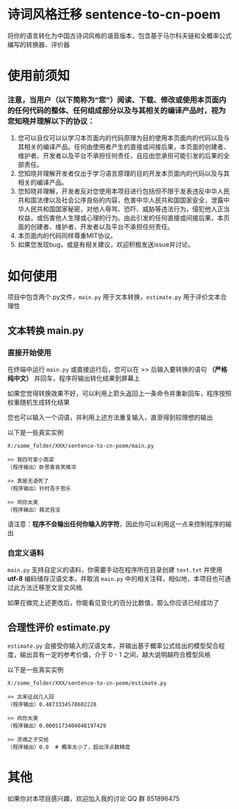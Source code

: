 # 诗词风格迁移 sentence-to-cn-poem
将你的语言转化为中国古诗词风格的谐音版本，包含基于马尔科夫链和全概率公式编写的转换器、评价器</p>

# 使用前须知
### 注意，当用户（以下简称为“您”）阅读、下载、修改或使用本页面内的任何代码的整体、任何组成部分以及与其相关的编译产品时，视为您知晓并理解以下的协议：</p>
1. 您可以且仅可以以学习本页面内的代码原理为目的使用本页面内的代码以及与其相关的编译产品。任何由使用者产生的直接或间接后果，本页面的创建者、维护者、开发者以及平台不承担任何责任，且应由您承担可能引发的后果的全部责任。
2. 您知晓并理解开发者仅出于学习语言原理的目的开发本页面内的代码以及与其相关的编译产品。
3. 您知晓并理解，开发者反对您使用本项目进行包括但不限于发表违反中华人民共和国法律以及社会公序良俗的内容，危害中华人民共和国国家安全，泄露中华人民共和国国家秘密，对他人辱骂、恐吓、威胁等违法行为，侵犯他人正当权益，或伤害他人生理或心理的行为。由此引发的任何直接或间接后果，本页面的创建者、维护者、开发者以及平台不承担任何责任。
4. 本页面内的代码同样尊重MIT协议。
5. 如果您发现bug，或是有相关建议，欢迎积极发送issue并讨论。

# 如何使用
项目中包含两个.py文件，``main.py`` 用于文本转换，``estimate.py`` 用于评价文本合理性</p></p>
## 文本转换 main.py
### 直接开始使用
在终端中运行 ``main.py`` 或直接运行后，您可以在 >> 后输入要转换的语句 **（严格纯中文）** 并回车，程序将输出转化结果到屏幕上</p>
如果您觉得转换效果不好，可以利用上箭头返回上一条命令并重新回车，程序按照权重随机生成转化结果</p>
您也可以输入一个词语，并利用上述方法重复输入，直至得到较理想的输出</p></p>

以下是一些真实实例</p>
```
X:/some_folder/XXX/sentence-to-cn-poem/main.py

>> 我四可爱小南梁
（程序输出）卧思客哀笑难凉

>> 真是无语死了
（程序输出）针时吾于思乐

>> 鸡你太美
（程序输出）屐泥苔没
```
请注意：**程序不会输出任何你输入的字符**，因此你可以利用这一点来控制程序的输出</p>
### 自定义语料
``main.py`` 支持自定义的语料，你需要手动在程序所在目录创建 ``text.txt`` 并使用 **utf-8** 编码储存汉语文本，并取消 ``main.py`` 中的相关注释，相似地，本项目也可通过此方法迁移至文言文风格</p>
如果在做完上述更改后，你能看见变化的百分比数值，那么你应该已经成功了</p>

## 合理性评价 estimate.py
``estimate.py`` 会接受你输入的汉语文本，并输出基于概率公式给出的模型契合程度，输出具有一定的参考价值，介于 0 - 1 之间，越大说明越符合模型风格</p></p>

以下是一些真实实例</p>
```
X:/some_folder/XXX/sentence-to-cn-poem/estimate.py

>> 古来征战几人回
（程序输出）0.4873334578602228

>> 鸡你太美
（程序输出）0.0005173404048197429

>> 灵魂之子交给
（程序输出）0.0  # 概率太小了，超出浮点数精度
```

# 其他

如果你对本项目感兴趣，欢迎加入我的讨论 QQ 群 851896475




